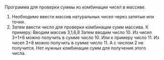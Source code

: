 Программа для проверки суммы из комбинации чисел в массиве.
1. Необходимо ввести массив натуральных чисел через запятые или точки.
2. Затем ввести число для проверки комбинации сумм массива.
К примеру:
Вводим массив 3,1,6,8
Затем вводим число 10. Из чисел 3+1+6 можно получить в сумме число 10.
Или к примеру число 11. Из чисел 3+8 можно получить в сумме число 11.
А с числом 2 не получится. Нет нужных комбинации сумм для получения этого числа.
